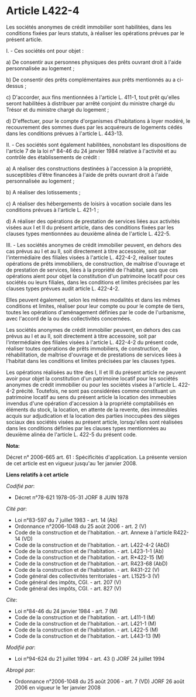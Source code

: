# Article L422-4

Les sociétés anonymes de crédit immobilier sont habilitées, dans les conditions fixées par leurs statuts, à réaliser les
opérations prévues par le présent article.

I. - Ces sociétés ont pour objet :

a) De consentir aux personnes physiques des prêts ouvrant droit à l'aide personnalisée au logement ;

b) De consentir des prêts complémentaires aux prêts mentionnés au a ci-dessus ;

c) D'accorder, aux fins mentionnées à l'article L. 411-1, tout prêt qu'elles seront habilitées à distribuer par arrêté
conjoint du ministre chargé du Trésor et du ministre chargé du logement ;

d) D'effectuer, pour le compte d'organismes d'habitations à loyer modéré, le recouvrement des sommes dues par les acquéreurs
de logements cédés dans les conditions prévues à l'article L. 443-13.

II. - Ces sociétés sont également habilitées, nonobstant les dispositions de l'article 7 de la loi n° 84-46 du 24 janvier
1984 relative à l'activité et au contrôle des établissements de crédit :

a) A réaliser des constructions destinées à l'accession à la propriété, susceptibles d'être financées à l'aide de prêts
ouvrant droit à l'aide personnalisée au logement ;

b) A réaliser des lotissements ;

c) A réaliser des hébergements de loisirs à vocation sociale dans les conditions prévues à l'article L. 421-1 ;

d) A réaliser des opérations de prestation de services liées aux activités visées aux I et II du présent article, dans des
conditions fixées par les clauses types mentionnées au deuxième alinéa de l'article L. 422-5.

III. - Les sociétés anonymes de crédit immobilier peuvent, en dehors des cas prévus au I et au II, soit directement à titre
accessoire, soit par l'intermédiaire des filiales visées à l'article L. 422-4-2, réaliser toutes opérations de prêts
immobiliers, de construction, de maîtrise d'ouvrage et de prestation de services, liées à la propriété de l'habitat, sans que
ces opérations aient pour objet la constitution d'un patrimoine locatif pour ces sociétés ou leurs filiales, dans les
conditions et limites précisées par les clauses types prévues audit article L. 422-4-2.

Elles peuvent également, selon les mêmes modalités et dans les mêmes conditions et limites, réaliser pour leur compte ou pour
le compte de tiers, toutes les opérations d'aménagement définies par le code de l'urbanisme, avec l'accord de la ou des
collectivités concernées.

Les sociétés anonymes de crédit immobilier peuvent, en dehors des cas prévus au I et au II, soit directement à titre
accessoire, soit par l'intermédiaire des filiales visées à l'article L. 422-4-2 du présent code, réaliser toutes opérations
de prêts immobiliers, de construction, de réhabilitation, de maîtrise d'ouvrage et de prestations de services liées à
l'habitat dans les conditions et limites précisées par les clauses types.

Les opérations réalisées au titre des I, II et III du présent article ne peuvent avoir pour objet la constitution d'un
patrimoine locatif pour les sociétés anonymes de crédit immobilier ou pour les sociétés visées à l'article L. 422-4-2
précité. Toutefois, ne sont pas considérées comme constituant un patrimoine locatif au sens du présent article la location
des immeubles invendus d'une opération d'accession à la propriété comptabilisés en éléments du stock, la location, en attente
de la revente, des immeubles acquis sur adjudication et la location des parties inoccupées des sièges sociaux des sociétés
visées au présent article, lorsqu'elles sont réalisées dans les conditions définies par les clauses types mentionnées au
deuxième alinéa de l'article L. 422-5 du présent code.

**Nota:**

Décret n° 2006-665 art. 61 : Spécificités d'application.  La présente version de cet article est en vigueur jusqu'au 1er
janvier 2008.

**Liens relatifs à cet article**

_Codifié par_:

  - Décret n°78-621 1978-05-31 JORF 8 JUIN 1978

_Cité par_:

  - Loi n°83-597 du 7 juillet 1983 - art. 14 (Ab)
  - Ordonnance n°2006-1048 du 25 août 2006 - art. 2 (V)
  - Code de la construction et de l'habitation. - art. Annexe à l'article R422-14 (VD)
  - Code de la construction et de l'habitation. - art. L422-4-2 (AbD)
  - Code de la construction et de l'habitation. - art. L423-1-1 (Ab)
  - Code de la construction et de l'habitation. - art. R*422-15 (M)
  - Code de la construction et de l'habitation. - art. R423-68 (AbD)
  - Code de la construction et de l'habitation. - art. R431-22 (V)
  - Code général des collectivités territoriales - art. L1525-3 (V)
  - Code général des impôts, CGI. - art. 207 (V)
  - Code général des impôts, CGI. - art. 827 (V)

_Cite_:

  - Loi n°84-46 du 24 janvier 1984 - art. 7 (M)
  - Code de la construction et de l'habitation. - art. L411-1 (M)
  - Code de la construction et de l'habitation. - art. L421-1 (M)
  - Code de la construction et de l'habitation. - art. L422-5 (M)
  - Code de la construction et de l'habitation. - art. L443-13 (M)

_Modifié par_:

  - Loi n°94-624 du 21 juillet 1994 - art. 43 () JORF 24 juillet 1994

_Abrogé par_:

  - Ordonnance n°2006-1048 du 25 août 2006 - art. 7 (VD) JORF 26 août 2006 en vigueur le 1er janvier 2008
